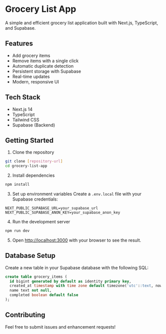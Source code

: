 # Grocery List App

A simple and efficient grocery list application built with Next.js, TypeScript, and Supabase.

## Features

- Add grocery items
- Remove items with a single click
- Automatic duplicate detection
- Persistent storage with Supabase
- Real-time updates
- Modern, responsive UI

## Tech Stack

- Next.js 14
- TypeScript
- Tailwind CSS
- Supabase (Backend)

## Getting Started

1. Clone the repository

```bash
git clone [repository-url]
cd grocery-list-app
```

2. Install dependencies

```bash
npm install
```

3. Set up environment variables
   Create a `.env.local` file with your Supabase credentials:

```
NEXT_PUBLIC_SUPABASE_URL=your_supabase_url
NEXT_PUBLIC_SUPABASE_ANON_KEY=your_supabase_anon_key
```

4. Run the development server

```bash
npm run dev
```

5. Open [http://localhost:3000](http://localhost:3000) with your browser to see the result.

## Database Setup

Create a new table in your Supabase database with the following SQL:

```sql
create table grocery_items (
  id bigint generated by default as identity primary key,
  created_at timestamp with time zone default timezone('utc'::text, now()) not null,
  name text not null,
  completed boolean default false
);
```

## Contributing

Feel free to submit issues and enhancement requests!
